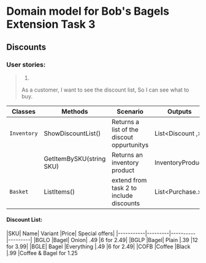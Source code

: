 # Domain model for Bob's Bagels Extension Task 3
## Discounts

### User stories:
>1.
>As a customer,
I want to see the discount list,
So I can see what to buy.



 
 
| Classes   | Methods | Scenario | Outputs |
|-----------|---------|----------|---------|
| `Inventory ` |ShowDiscountList()|Returns a list of the discout oppurtunitys  |List<Discount ,> |
|| GetItemBySKU(string SKU) | Returns an inventory product | InventoryProduct|
| `Basket ` |  ListItems()| extend from task 2 to include discounts| List<Purchase.>|



#### Discount List:

|SKU|	Name|	Variant	|Price|	Special offers|
|-----------|---------|----------|---------|
|BGLO	|Bagel|	Onion|	.49	|6 for 2.49|
|BGLP	|Bagel|	Plain	|.39	|12 for 3.99|
|BGLE|	Bagel	|Everything	|.49	|6 for 2.49|
|COFB	|Coffee	|Black	|.99	|Coffee & Bagel for 1.25



